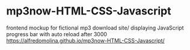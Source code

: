 # mp3now-HTML-CSS-Javascript
frontend mockup for fictional mp3 download site/ displaying JavaScript progress bar with auto reload after 3000
https://alfredomolina.github.io/mp3now-HTML-CSS-Javascript/
